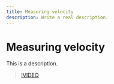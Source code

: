 ```yaml
---
title: Measuring velocity
description: Write a real description.
---
```


# Measuring velocity

This is a description.

>[!VIDEO](https://video.tv.adobe.com/v/335017)
